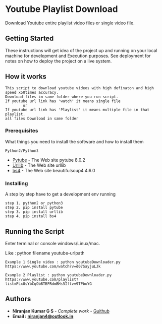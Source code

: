 # Youtube Playlist Download 

Download Youtube entire playlist video files or single video file.

## Getting Started

These instructions will get idea of the project up and running on your local machine for development and Execution purposes. See deployment for notes on how to deploy the project on a live system.

## How it works
```
This script to download youtube videos with high definaton and high speed x50times accuracy.
Download files in same folder where you run script.
If youtube url link has 'watch' it means single file
        or
If youtube url link has 'Playlist' it means multiple file in that playlist.
all files Download in same folder
``` 
### Prerequisites

What things you need to install the software and how to install them
```
Python2/Python3
```
* [Pytube](https://pypi.python.org/pypi/pytube/) - The Web site pytube 8.0.2
* [Urllib](https://docs.python.org/2/library/urllib.html) - The Web site urllib
* [bs4](https://pypi.python.org/pypi/beautifulsoup4) - The Web site  beautifulsoup4 4.6.0

### Installing

A step by step have to get a development env running
```
step 1. python2 or python3
step 2. pip install pytube
step 3. pip install urllib
step 4. pip install bs4
```

## Running the Script

Enter terminal or console windows/Linux/mac.  

Like : python filename youtube-urlpath       

```
Example 1 Single video : python youtubeDownloader.py https://www.youtube.com/watch?v=d07SayjuLJk 

Example 2 Playlist : python youtubeDownloader.py https://www.youtube.com/playlist?list=PLx0sYbCqOb8TBPRdmBHs5Iftvv9TPboYG
```

## Authors

* **Niranjan Kumar G S** - *Complete work* - [Guithub](https://github.com/niranjangs4)
* **Email : niranjan4@outlook.in**



